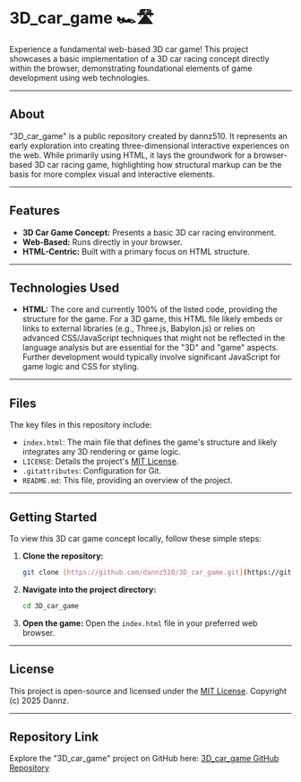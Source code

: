 # 3D_car_game 🏎️🛣️

Experience a fundamental web-based 3D car game! This project showcases a basic implementation of a 3D car racing concept directly within the browser, demonstrating foundational elements of game development using web technologies.

---

## About

"3D_car_game" is a public repository created by dannz510. It represents an early exploration into creating three-dimensional interactive experiences on the web. While primarily using HTML, it lays the groundwork for a browser-based 3D car racing game, highlighting how structural markup can be the basis for more complex visual and interactive elements.

---

## Features

* **3D Car Game Concept:** Presents a basic 3D car racing environment.
* **Web-Based:** Runs directly in your browser.
* **HTML-Centric:** Built with a primary focus on HTML structure.

---

## Technologies Used

* **HTML:** The core and currently 100% of the listed code, providing the structure for the game. For a 3D game, this HTML file likely embeds or links to external libraries (e.g., Three.js, Babylon.js) or relies on advanced CSS/JavaScript techniques that might not be reflected in the language analysis but are essential for the "3D" and "game" aspects. Further development would typically involve significant JavaScript for game logic and CSS for styling.

---

## Files

The key files in this repository include:

* `index.html`: The main file that defines the game's structure and likely integrates any 3D rendering or game logic.
* `LICENSE`: Details the project's [MIT License](https://github.com/dannz510/3D_car_game/blob/main/LICENSE).
* `.gitattributes`: Configuration for Git.
* `README.md`: This file, providing an overview of the project.

---

## Getting Started

To view this 3D car game concept locally, follow these simple steps:

1.  **Clone the repository:**
    ```bash
    git clone [https://github.com/dannz510/3D_car_game.git](https://github.com/dannz510/3D_car_game.git)
    ```
2.  **Navigate into the project directory:**
    ```bash
    cd 3D_car_game
    ```
3.  **Open the game:**
    Open the `index.html` file in your preferred web browser.

---

## License

This project is open-source and licensed under the [MIT License](https://github.com/dannz510/3D_car_game/blob/main/LICENSE).
Copyright (c) 2025 Dannz.

---

## Repository Link

Explore the "3D_car_game" project on GitHub here: [3D_car_game GitHub Repository](https://github.com/dannz510/3D_car_game)
